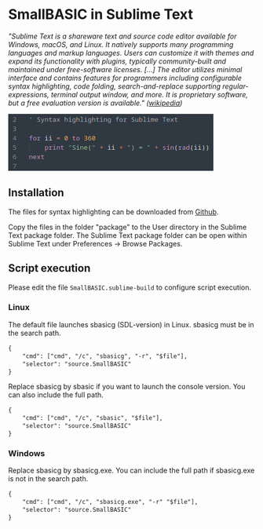 # SmallBASIC in Sublime Text

_"Sublime Text is a shareware text and source code editor available for Windows, macOS, and Linux. 
It natively supports many programming languages and markup languages. Users can customize it with
themes and expand its functionality with plugins, typically community-built and maintained under 
free-software licenses. [...] The editor utilizes minimal interface and contains features for programmers
including configurable syntax highlighting, code folding, search-and-replace supporting
regular-expressions, terminal output window, and more. It is proprietary software, but a free 
evaluation version is available." 
([wikipedia](https://en.wikipedia.org/wiki/Sublime_Text))_

![Example](https://github.com/Joe7M/smallbasic.sublimetext.syntaxcoloring/blob/main/screenshot.png)

## Installation

The files for syntax highlighting can be downloaded from [Github](https://github.com/Joe7M/smallbasic.sublimetext.syntaxcoloring/).

Copy the files in the folder "package" to the User directory in the Sublime Text package folder.
The Sublime Text package folder can be open within Sublime Text under Preferences -> Browse Packages.

## Script execution

Please edit the file `SmallBASIC.sublime-build` to configure script execution.

### Linux 

The default file launches sbasicg (SDL-version) in Linux. sbasicg must be in the search path.

```
{
	"cmd": ["cmd", "/c", "sbasicg", "-r", "$file"],
	"selector": "source.SmallBASIC"
}
```

Replace sbasicg by sbasic if you want to launch the console version. You can also include the full path.

```
{
	"cmd": ["cmd", "/c", "sbasic", "$file"],
	"selector": "source.SmallBASIC"
}
```

### Windows

Replace sbasicg by sbasicg.exe. You can include the full path if sbasicg.exe is not in the search path.

```
{
	"cmd": ["cmd", "/c", "sbasicg.exe", "-r" "$file"],
	"selector": "source.SmallBASIC"
}
```

